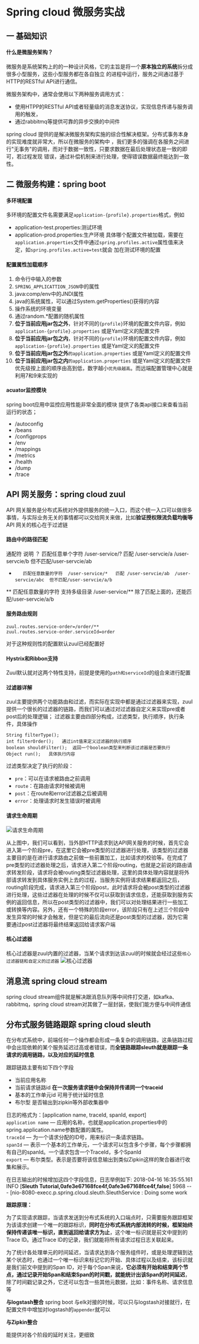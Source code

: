 # Spring cloud 微服务实战

一 基础知识
----
#### 什么是微服务架构？
微服务是系统架构上的的一种设计风格，它的主旨是将一个**原本独立的系统**拆分成很多小型服务，这些小型服务都在各自独立
的进程中运行，服务之间通过基于HTTP的RESTful API进行通信。

微服务架构中，通常会使用以下两种服务调用方式：
- 使用HTPP的RESTful API或者轻量级的消息发送协议，实现信息传递与服务调用的触发，
- 通过rabbitmq等提供可靠的异步交换的中间件


spring cloud 提供的是解决微服务架构实施的综合性解决框架。分布式事务本身的实现难度就非常大，所以在微服务的架构中
，我们更多的强调在各服务之间进行"无事务"的调用，而对于数据一致性，只要求数据在最后处理状态是一致的即可，若过程发现
错误，通过补偿机制来进行处理，使得错误数据最终能达到一致性。

二 微服务构建：spring boot
---- 
#### 多环境配置
多环境的配置文件名需要满足`application-{profile}.properties`格式，例如
- application-test.properties:测试环境
- application-prod.properties:生产环境
具体哪个配置文件被加载，需要在`application.properties`文件中通过`spring.profiles.active`属性值来决定，如`spring.profiles.active=test`就会
加在测试环境的配置

#### 配置属性加载顺序
1. 命令行中输入的参数
2. `SPRING_APPLICATTION_JSON`中的属性
3. java:comp/env中的JNDI属性
4. java的系统属性，可以通过System.getProperties()获得的内容
5. 操作系统的环境变量
6. 通过random.*配置的随机属性
7. **位于当前应用jar包之外**，针对不同的`{profile}`环境的配置文件内容，例如`application-{profile}.properties` 或是Yaml定义的配置文件
8. **位于当前应用jar包之内**，针对不同的`{profile}`环境的配置文件内容，例如`application-{profile}.properties` 或是Yaml定义的配置文件
9. **位于当前应用jar包之外**`的application.properties` 或是Yaml定义的配置文件
10. **位于当前应用jar包之内**`的application.properties` 或是Yaml定义的配置文件 
优先级按上面的顺序由高到低，数字越小`优先级越高`。而远端配置管理中心就是利用7和9来实现的

#### acuator监控模块
spring boot应用中监控应用性能非常全面的模块 提供了各类api接口来查看当前运行的状态；
- /autoconfig
- /beans
- /configprops
- /env
- /mappings
- /metrics
- /health
- /dump
- /trace


API 网关服务：spring cloud zuul
---- 
API 网关服务是分布式系统对外提供服务的统一入口，而这个统一入口可以做很多事情，与实际业务无关的事情都可以交给网关来做，比如**验证授权限流负载均衡等**
API 网关的核心在于过滤链
#### 路由中的路径匹配
通配符   说明
？       匹配任意单个字符    /user-service/?   匹配 /user-servcie/a  /user-servcie/b  但不匹配/user-servcie/ab
*        匹配任意数量的字符  /user-service/*   匹配 /user-servcie/ab  /user-servcie/abc  但不匹配/user-servcie/a/b
**       匹配任意数量的字符 支持多级目录 /user-service/** 除了匹配上面的，还能匹配/user-servcie/a/b

#### 服务路由规则
```
zuul.routes.service-order=/order/**
zuul.routes.service-order.serviceId=order
```
对于这种规则性的配置默认zuul已经配置好

#### Hystrix和Ribbon支持
Zuul默认就对这两个特性支持，前提是使用的`path和serviceId`的组合来进行配置

#### 过滤器详解
zuul主要提供两个功能路由和过滤，而实际在实现中都是通过过滤器来实现，zuul提供一个很长的过滤器的链路，而我们可以通过对过滤器自定义来实现pre或者post后的处理逻辑；
过滤器主要由四部分构成，过滤类型，执行顺序，执行条件，具体操作 
```
String filterType();
int filterOrder();   通过int值来定义过滤器的执行顺序
boolean shouldFilter();  返回一个boolean类型来判断该过滤器是否要执行
Object run();   具体执行内容
```
过滤类型决定了执行的阶段：
- `pre`：可以在请求被路由之前调用
- `route`：在路由请求时候被调用
- `post`：在route和error过滤器之后被调用
- `error`：处理请求时发生错误时被调用

#### 请求生命周期
![请求生命周期](https://github.com/slientup/WorkGuide/blob/master/filter.png)

从上图中，我们可以看到，当外部HTTP请求到达API网关服务的时候，首先它会进入第一个阶段pre，在这里它会被pre类型的过滤器进行处理，该类型的过滤器主要目的是在进行请求路由之前做一些前置加工，比如请求的校验等。在完成了pre类型的过滤器处理之后，请求进入第二个阶段routing，也就是之前说的路由请求转发阶段，请求将会被routing类型过滤器处理，这里的具体处理内容就是将外部请求转发到具体服务实例上去的过程，当服务实例将请求结果都返回之后，routing阶段完成，请求进入第三个阶段post，此时请求将会被post类型的过滤器进行处理，这些过滤器在处理的时候不仅可以获取到请求信息，还能获取到服务实例的返回信息，所以在post类型的过滤器中，我们可以对处理结果进行一些加工或转换等内容。另外，还有一个特殊的阶段error，该阶段只有在上述三个阶段中发生异常的时候才会触发，但是它的最后流向还是post类型的过滤器，因为它需要通过post过滤器将最终结果返回给请求客户端

#### 核心过滤器
核心过滤器是zuul内置的过滤器，当某个请求到达该zuul的时候就会经过这些`核心过滤器链和自定义的过滤器`
![核心过滤器](https://github.com/slientup/WorkGuide/blob/master/zuul-filter-core.png)



 消息流 spring cloud stream
---- 
spring cloud stream组件就是解决跟消息队列等中间件打交道，如kafka、rabbitmq，spring cloud stream对其做了一层封装，使我们能方便与中间件通信


 分布式服务链路跟踪 spring cloud sleuth
---- 
在分布式系统中，前端任何一个操作都会形成一条复杂的调用链路，这条链路过程中会出现依赖的某个服务延迟过高或者错误，而**全链路跟踪sleuth就是跟踪一条
请求的调用链路，以及对应的延时信息**

跟踪链路主要有如下四个字段        
- 当前应用名称  
- 当前请求链路id  **在一次服务请求链中会保持并传递同一个traceid**  
- 基本的工作单元id 可用于统计延时信息  
- 布尔型 是否输出到zipkin等外部收集器中  

日志的格式为：[application name, traceId, spanId, export]      
`application name` — 应用的名称，也就是application.properties中的spring.application.name参数配置的属性。  
`traceId` — 为一个请求分配的ID号，用来标识一条请求链路。  
`spanId` — 表示一个基本的工作单元，一个请求可以包含多个步骤，每个步骤都拥有自己的spanId。一个请求包含一个TraceId，多个SpanId  
`export` — 布尔类型。表示是否要将该信息输出到类似Zipkin这样的聚合器进行收集和展示。   

在日志输出的时候增加这四个字段信息，日志举例如下:
2018-04-16 16:35:55.161  INFO [**Sleuth Tutorial,0afe3e67168fce4f,0afe3e67168fce4f,false**] 5968 --- [nio-8080-execc.p.spring.cloud.sleuth.SleuthService    : Doing some work

**跟踪原理：**

为了实现请求跟踪，当请求发送到分布式系统的入口端点时，只需要服务跟踪框架为该请求创建一个唯一的跟踪标识，**同时在分布式系统内部流转的时候，框架始终保持传递该唯一标识，直到返回给请求方为止**，这个唯一标识就是前文中提到的Trace ID。通过Trace ID的记录，我们就能将所有请求过程日志关联起来。

为了统计各处理单元的时间延迟，当请求达到各个服务组件时，或是处理逻辑到达某个状态时，也通过一个唯一标识来标记它的开始、具体过程以及结束，该标识就是我们前文中提到的Span ID，对于每个Span来说，**它必须有开始和结束两个节点，通过记录开始Span和结束Span的时间戳，就能统计出该Span的时间延迟**，除了时间戳记录之外，它还可以包含一些其他元数据，比如：事件名称、请求信息等

**与logstash整合**
spring boot 与elk对接的时候，可以只与logstash对接就行，在配置文件中增加对logstash的`appender`就可以

**与Zipkin整合**

能提供对各个阶段的延时关注，更细致







